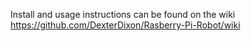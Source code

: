 
Install and usage instructions can be found on the wiki https://github.com/DexterDixon/Rasberry-Pi-Robot/wiki

